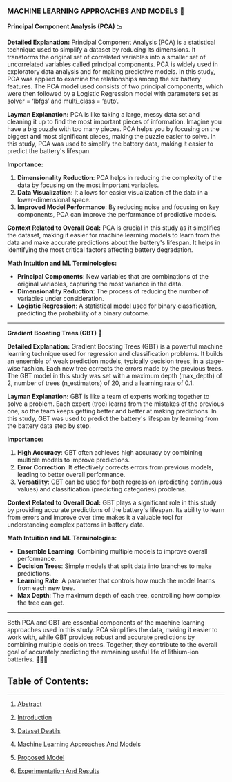 ### MACHINE LEARNING APPROACHES AND MODELS 🤖

**Principal Component Analysis (PCA) 📉**

**Detailed Explanation:**
Principal Component Analysis (PCA) is a statistical technique used to simplify a dataset by reducing its dimensions. It transforms the original set of correlated variables into a smaller set of uncorrelated variables called principal components. PCA is widely used in exploratory data analysis and for making predictive models. In this study, PCA was applied to examine the relationships among the six battery features. The PCA model used consists of two principal components, which were then followed by a Logistic Regression model with parameters set as solver = ‘lbfgs’ and multi_class = ‘auto’.

**Layman Explanation:**
PCA is like taking a large, messy data set and cleaning it up to find the most important pieces of information. Imagine you have a big puzzle with too many pieces. PCA helps you by focusing on the biggest and most significant pieces, making the puzzle easier to solve. In this study, PCA was used to simplify the battery data, making it easier to predict the battery's lifespan.

**Importance:**
1. **Dimensionality Reduction**: PCA helps in reducing the complexity of the data by focusing on the most important variables.
2. **Data Visualization**: It allows for easier visualization of the data in a lower-dimensional space.
3. **Improved Model Performance**: By reducing noise and focusing on key components, PCA can improve the performance of predictive models.

**Context Related to Overall Goal:**
PCA is crucial in this study as it simplifies the dataset, making it easier for machine learning models to learn from the data and make accurate predictions about the battery's lifespan. It helps in identifying the most critical factors affecting battery degradation.

**Math Intuition and ML Terminologies:**
- **Principal Components**: New variables that are combinations of the original variables, capturing the most variance in the data.
- **Dimensionality Reduction**: The process of reducing the number of variables under consideration.
- **Logistic Regression**: A statistical model used for binary classification, predicting the probability of a binary outcome.

---

**Gradient Boosting Trees (GBT) 🌳**

**Detailed Explanation:**
Gradient Boosting Trees (GBT) is a powerful machine learning technique used for regression and classification problems. It builds an ensemble of weak prediction models, typically decision trees, in a stage-wise fashion. Each new tree corrects the errors made by the previous trees. The GBT model in this study was set with a maximum depth (max_depth) of 2, number of trees (n_estimators) of 20, and a learning rate of 0.1.

**Layman Explanation:**
GBT is like a team of experts working together to solve a problem. Each expert (tree) learns from the mistakes of the previous one, so the team keeps getting better and better at making predictions. In this study, GBT was used to predict the battery's lifespan by learning from the battery data step by step.

**Importance:**
1. **High Accuracy**: GBT often achieves high accuracy by combining multiple models to improve predictions.
2. **Error Correction**: It effectively corrects errors from previous models, leading to better overall performance.
3. **Versatility**: GBT can be used for both regression (predicting continuous values) and classification (predicting categories) problems.

**Context Related to Overall Goal:**
GBT plays a significant role in this study by providing accurate predictions of the battery's lifespan. Its ability to learn from errors and improve over time makes it a valuable tool for understanding complex patterns in battery data.

**Math Intuition and ML Terminologies:**
- **Ensemble Learning**: Combining multiple models to improve overall performance.
- **Decision Trees**: Simple models that split data into branches to make predictions.
- **Learning Rate**: A parameter that controls how much the model learns from each new tree.
- **Max Depth**: The maximum depth of each tree, controlling how complex the tree can get.

---

Both PCA and GBT are essential components of the machine learning approaches used in this study. PCA simplifies the data, making it easier to work with, while GBT provides robust and accurate predictions by combining multiple decision trees. Together, they contribute to the overall goal of accurately predicting the remaining useful life of lithium-ion batteries. 🌟🔋🌳

## **Table of Contents:**
---
1. [Abstract](https://github.com/aditya-saxena-7/Lithium-Ion-Battery-Life-Prediction-Based-on-Initial-Stage-Cycles-Using-Machine-Learning/edit/main/README.md)
   
2. [Introduction](https://github.com/aditya-saxena-7/Lithium-Ion-Battery-Life-Prediction-Based-on-Initial-Stage-Cycles-Using-Machine-Learning/blob/main/Introduction.md) 

4. [Dataset Deatils](https://github.com/aditya-saxena-7/Lithium-Ion-Battery-Life-Prediction-Based-on-Initial-Stage-Cycles-Using-Machine-Learning/blob/main/Dataset%20Deatils.md) 

5. [Machine Learning Approaches And Models](https://github.com/aditya-saxena-7/Lithium-Ion-Battery-Life-Prediction-Based-on-Initial-Stage-Cycles-Using-Machine-Learning/blob/main/Machine%20Learning%20Approaches%20And%20Models.md) 

6. [Proposed Model](https://github.com/aditya-saxena-7/Lithium-Ion-Battery-Life-Prediction-Based-on-Initial-Stage-Cycles-Using-Machine-Learning/blob/main/Proposed%20Model.md)

7. [Experimentation And Results](https://github.com/aditya-saxena-7/Lithium-Ion-Battery-Life-Prediction-Based-on-Initial-Stage-Cycles-Using-Machine-Learning/blob/main/Experimentation%20And%20Results.md)
